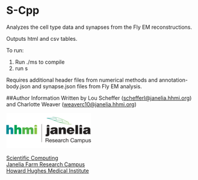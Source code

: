# S-Cpp
Analyzes the cell type data and synapses from the Fly EM reconstructions.

Outputs html and csv tables.

To run:

1. Run ./ms to compile
2. run s

Requires additional header files from numerical methods and annotation-body.json and synapse.json files from Fly EM analysis.


##Author Information
Written by Lou Scheffer (<schefferl@janelia.hhmi.org>) and Charlotte Weaver (<weaverc10@janelia.hhmi.org>)

[![Picture](hhmi_janelia_transparentbkgrnd.png)](http://www.janelia.org)

[Scientific Computing](http://www.janelia.org/research-resources/computing-resources)  
[Janelia Farm Research Campus](http://www.janelia.org)  
[Howard Hughes Medical Institute](http://www.hhmi.org)
